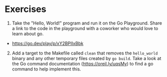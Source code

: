 # Exercises

1. Take the "Hello, World!" program and run it on the Go Playground. Share a link to the code in the playground with a
coworker who would love to learn about go.

* https://go.dev/play/p/xY2BPIIxBbk

2. Add a target to the Makefile called `clean` that removes the `hello_world` binary and any other temporary files
created by `go build`. Take a look at the Go command documentation (https://oreil.ly/uqsMy) to find a go command to help
implement this.
